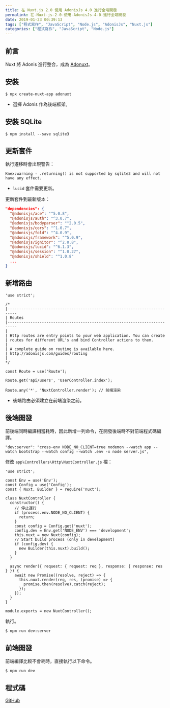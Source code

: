 ```yaml
---
title: 在 Nuxt.js 2.0 使用 AdonisJs 4.0 進行全端開發
permalink: 在-Nuxt-js-2-0-使用-AdonisJs-4-0-進行全端開發
date: 2019-01-23 00:39:13
tags: ["程式寫作", "JavaScript", "Node.js", "AdonisJs", "Nuxt.js"]
categories: ["程式寫作", "JavaScript", "Node.js"]
---
```


## 前言
Nuxt 將 Adonis 進行整合，成為 [Adonuxt](https://github.com/nuxt-community/adonuxt-template)。

## 安裝
```
$ npx create-nuxt-app adonuxt
```
- 選擇 Adonis 作為後端框架。

## 安裝 SQLite
```
$ npm install --save sqlite3
```

## 更新套件
執行遷移時會出現警告：
```
Knex:warning - .returning() is not supported by sqlite3 and will not have any effect.
```
- `lucid` 套件需要更新。

更新套件到最新版本：
```JSON
"dependencies": {
  "@adonisjs/ace": "^5.0.8",
  "@adonisjs/auth": "^3.0.7",
  "@adonisjs/bodyparser": "^2.0.5",
  "@adonisjs/cors": "^1.0.7",
  "@adonisjs/fold": "^4.0.9",
  "@adonisjs/framework": "^5.0.9",
  "@adonisjs/ignitor": "^2.0.8",
  "@adonisjs/lucid": "^6.1.3",
  "@adonisjs/session": "^1.0.27",
  "@adonisjs/shield": "^1.0.8"
  ...
}
```

## 新增路由
```JS
'use strict';

/*
|--------------------------------------------------------------------------
| Routes
|--------------------------------------------------------------------------
|
| Http routes are entry points to your web application. You can create
| routes for different URL's and bind Controller actions to them.
|
| A complete guide on routing is available here.
| http://adonisjs.com/guides/routing
|
*/

const Route = use('Route');

Route.get('api/users', 'UserController.index');

Route.any('*', 'NuxtController.render'); // 前端渲染
```
- 後端路由必須建立在前端渲染之前。

## 後端開發
前後端同時編譯相當耗時，因此新增一列命令，在開發後端時不對前端程式碼編譯。
```JS
"dev:server": "cross-env NODE_NO_CLIENT=true nodemon --watch app --watch bootstrap --watch config --watch .env -x node server.js",
```

修改 `app\Controllers\Http\NuxtController.js` 檔：
```JS
'use strict';

const Env = use('Env');
const Config = use('Config');
const { Nuxt, Builder } = require('nuxt');

class NuxtController {
  constructor() {
    // 停止運行
    if (process.env.NODE_NO_CLIENT) {
      return;
    }
    const config = Config.get('nuxt');
    config.dev = Env.get('NODE_ENV') === 'development';
    this.nuxt = new Nuxt(config);
    // Start build process (only in development)
    if (config.dev) {
      new Builder(this.nuxt).build();
    }
  }

  async render({ request: { request: req }, response: { response: res } }) {
    await new Promise((resolve, reject) => {
      this.nuxt.render(req, res, (promise) => {
        promise.then(resolve).catch(reject);
      });
    });
  }
}

module.exports = new NuxtController();
```

執行。
```
$ npm run dev:server
```

## 前端開發
前端編譯比較不會耗時，直接執行以下命令。
```
$ npm run dev
```

## 程式碼
[GitHub](https://github.com/memochou1993/adonuxt)
